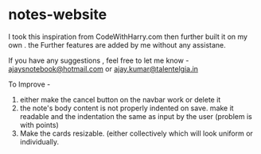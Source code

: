 # notes-website

I took this inspiration from CodeWithHarry.com
then further built it on my own .
the Further features are added by me without any assistane.

If you have any suggestions , feel free to let me know - ajaysnotebook@hotmail.com or ajay.kumar@talentelgia.in

To Improve -
1. either make the cancel button on the navbar work or delete it
2. the note's body content is not properly indented on save. make it readable and the indentation the same as input by the user (problem is with points)
3. Make the cards resizable. (either collectively which will look uniform or individually.
